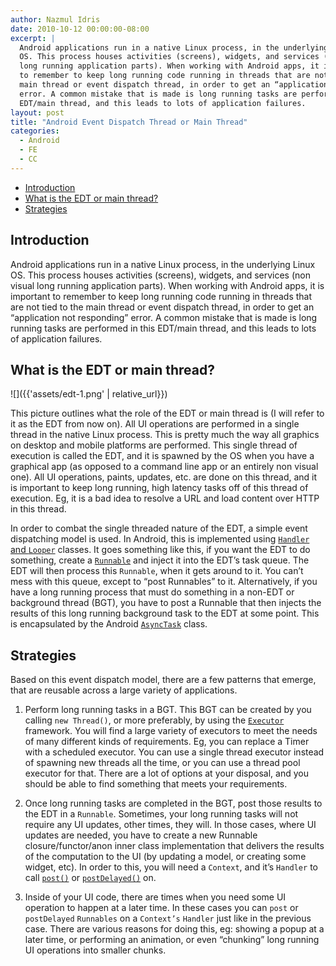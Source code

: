 ```yaml
---
author: Nazmul Idris
date: 2010-10-12 00:00:00-08:00
excerpt: |
  Android applications run in a native Linux process, in the underlying Linux
  OS. This process houses activities (screens), widgets, and services (non visual
  long running application parts). When working with Android apps, it is important
  to remember to keep long running code running in threads that are not tied to the
  main thread or event dispatch thread, in order to get an “application not responding”
  error. A common mistake that is made is long running tasks are performed in this
  EDT/main thread, and this leads to lots of application failures.
layout: post
title: "Android Event Dispatch Thread or Main Thread"
categories:
  - Android
  - FE
  - CC
---
```


<!-- START doctoc generated TOC please keep comment here to allow auto update -->
<!-- DON'T EDIT THIS SECTION, INSTEAD RE-RUN doctoc TO UPDATE -->

- [Introduction](#introduction)
- [What is the EDT or main thread?](#what-is-the-edt-or-main-thread)
- [Strategies](#strategies)

<!-- END doctoc generated TOC please keep comment here to allow auto update -->

## Introduction

Android applications run in a native Linux process, in the underlying Linux OS. This process houses activities
(screens), widgets, and services (non visual long running application parts). When working with Android apps, it is
important to remember to keep long running code running in threads that are not tied to the main thread or event
dispatch thread, in order to get an “application not responding” error. A common mistake that is made is long running
tasks are performed in this EDT/main thread, and this leads to lots of application failures.

## What is the EDT or main thread?

![]({{'assets/edt-1.png' | relative_url}})

This picture outlines what the role of the EDT or main thread is (I will refer to it as the EDT from now on). All UI
operations are performed in a single thread in the native Linux process. This is pretty much the way all graphics on
desktop and mobile platforms are performed. This single thread of execution is called the EDT, and it is spawned by the
OS when you have a graphical app (as opposed to a command line app or an entirely non visual one). All UI operations,
paints, updates, etc. are done on this thread, and it is important to keep long running, high latency tasks off of this
thread of execution. Eg, it is a bad idea to resolve a URL and load content over HTTP in this thread.

In order to combat the single threaded nature of the EDT, a simple event dispatching model is used. In Android, this is
implemented using [`Handler` and `Looper`](http://developer.android.com/reference/android/os/Looper.html) classes. It
goes something like this, if you want the EDT to do something, create a
[`Runnable`](http://developer.android.com/reference/java/lang/Runnable.html) and inject it into the EDT’s task queue.
The EDT will then process this `Runnable`, when it gets around to it. You can’t mess with this queue, except to “post
Runnables” to it. Alternatively, if you have a long running process that must do something in a non-EDT or background
thread (BGT), you have to post a Runnable that then injects the results of this long running background task to the EDT
at some point. This is encapsulated by the Android
[`AsyncTask`](http://developer.android.com/reference/android/os/AsyncTask.html) class.

## Strategies

Based on this event dispatch model, there are a few patterns that emerge, that are reusable across a large variety of
applications.

1. Perform long running tasks in a BGT. This BGT can be created by you calling `new Thread()`, or more preferably, by
   using the [`Executor`](http://download.oracle.com/javase/1.5.0/docs/api/java/util/concurrent/Executor.html)
   framework. You will find a large variety of executors to meet the needs of many different kinds of requirements. Eg,
   you can replace a Timer with a scheduled executor. You can use a single thread executor instead of spawning new
   threads all the time, or you can use a thread pool executor for that. There are a lot of options at your disposal,
   and you should be able to find something that meets your requirements.

2. Once long running tasks are completed in the BGT, post those results to the EDT in a `Runnable`. Sometimes, your long
   running tasks will not require any UI updates, other times, they will. In those cases, where UI updates are needed,
   you have to create a new Runnable closure/functor/anon inner class implementation that delivers the results of the
   computation to the UI (by updating a model, or creating some widget, etc). In order to this, you will need a
   `Context`, and it’s `Handler` to call
   [`post()`](<http://developer.android.com/reference/android/os/Handler.html#post(java.lang.Runnable)>) or
   [`postDelayed()`](<https://developer.android.com/reference/android/os/Handler#postDelayed(java.lang.Runnable,%20long)>)
   on.

3. Inside of your UI code, there are times when you need some UI operation to happen at a later time. In these cases you
   can `post` or `postDelayed` `Runnables` on a `Context’s` `Handler` just like in the previous case. There are various
   reasons for doing this, eg: showing a popup at a later time, or performing an animation, or even “chunking” long
   running UI operations into smaller chunks.
